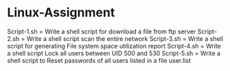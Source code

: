 # Linux-Assignment
Script-1.sh = Write a shell script for download a file from ftp server
Script-2.sh = Write a shell script scan the entire network
Script-3.sh = Write a shell script for generating File system space utilization report
Script-4.sh = Write a shell script Lock all users between UID 500 and 530
Script-5.sh = Write a shell script to Reset passwords of all users listed in a file user.list
